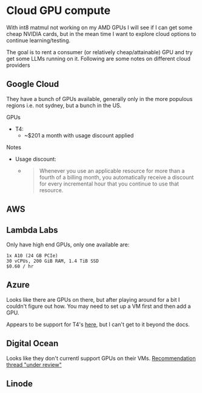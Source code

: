 # Cloud GPU compute

With int8 matmul not working on my AMD GPUs I will see if I can get some cheap NVIDIA cards, but in the mean time I want to explore cloud options to continue learning/testing.

The goal is to rent a consumer (or relatively cheap/attainable) GPU and try get some LLMs running on it. Following are some notes on different cloud providers

## Google Cloud

They have a bunch of GPUs available, generally only in the more populous regions i.e. not sydney, but a bunch in the US.

GPUs
* T4:
    * ~$201 a month with usage discount applied

Notes
* Usage discount:
    * > Whenever you use an applicable resource for more than a fourth of a billing month, you automatically receive a discount for every incremental hour that you continue to use that resource.

## AWS

## Lambda Labs

Only have high end GPUs, only one available are:

```
1x A10 (24 GB PCIe)
30 vCPUs, 200 GiB RAM, 1.4 TiB SSD
$0.60 / hr
```

## Azure

Looks like there are GPUs on there, but after playing around for a bit I couldn't figure out how. You may need to set up a VM first and then add a GPU.

Appears to be support for T4's [here](https://learn.microsoft.com/en-us/azure/virtual-machines/nct4-v3-series), but I can't get to it beyond the docs.

## Digital Ocean

Looks like they don't currentl support GPUs on their VMs. [Recommendation thread "under review"](https://ideas.digitalocean.com/core-compute-platform/p/add-gpu-instances)

## Linode
